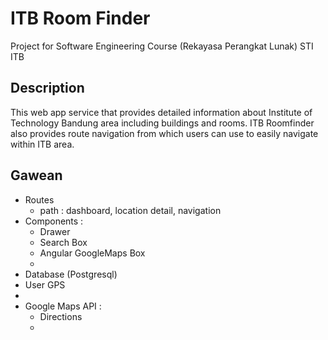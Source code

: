 # ITB Room Finder
Project for Software Engineering Course (Rekayasa Perangkat Lunak) STI ITB
## Description
This web app service that provides detailed information about Institute of Technology Bandung area including buildings and rooms. ITB Roomfinder also provides route navigation from which users can use to easily navigate within ITB area.

## Gawean
- Routes
  - path : dashboard, location detail, navigation
- Components :
  - Drawer
  - Search Box
  - Angular GoogleMaps Box
  - 
- Database (Postgresql)
- User GPS
- 
- Google Maps API :
  - Directions
  - 